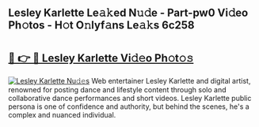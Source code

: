 ## Lesley Karlette Le𝚊𝚔ed N𝚞𝚍e - Part-pw0 Vi𝚍eo Ph𝚘tos - H𝚘t O𝚗lyf𝚊ns Le𝚊𝚔s 6c258

# <h2><a href="http://hf3bz7o.feru.top/?c=Lesley+Karlette">🔗 👉 🔴 Lesley Karlette Vi𝚍𝚎o Ph𝚘t𝚘𝚜</a></h2>

[![Lesley Karlette Nu𝚍𝚎s](https://i.imgur.com/0TWrTi3.gif)](http://hf3bz7o.feru.top/?c=Lesley+Karlette)
Web entertainer Lesley Karlette and digital artist, renowned for posting dance and lifestyle content through solo and collaborative dance performances and short videos. Lesley Karlette public persona is one of confidence and authority, but behind the scenes, he's a complex and nuanced individual. 

